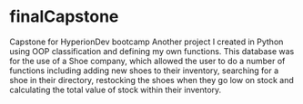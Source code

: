 # finalCapstone
Capstone for HyperionDev bootcamp
Another project I created in Python using OOP classification and defining my own functions. This database was for the use of a Shoe company, which allowed the user to do a number of functions including adding new shoes to their inventory, searching for a shoe in their directory, restocking the shoes when they go low on stock and calculating the total value of stock within their inventory.
